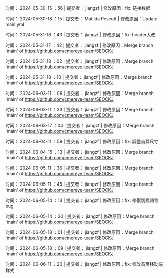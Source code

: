 
时间： 2024-05-30-15 ：56 | 提交者： jiangzf | 修改原因：fix: 链接数据

时间： 2024-05-30-18 ：15 | 提交者： Matilda Pescott | 修改原因：Update main.yml 

时间： 2024-05-31-16 ：43 | 提交者： jiangzf | 修改原因：fix: header大改 

时间： 2024-05-31-17 ：42 | 提交者： jiangzf | 修改原因：Merge branch 'main' of https://github.com/cmereye-team/SEOCKJ 

时间： 2024-05-31-18 ：02 | 提交者： jiangzf | 修改原因：Merge branch 'main' of https://github.com/cmereye-team/SEOCKJ 

时间： 2024-05-31-18 ：10 | 提交者： jiangzf | 修改原因：Merge branch 'main' of https://github.com/cmereye-team/SEOCKJ 

时间： 2024-06-03-11 ：06 | 提交者： jiangzf | 修改原因：Merge branch 'main' of https://github.com/cmereye-team/SEOCKJ 

时间： 2024-06-03-11 ：33 | 提交者： jiangzf | 修改原因：Merge branch 'main' of https://github.com/cmereye-team/SEOCKJ 

时间： 2024-06-03-17 ：04 | 提交者： jiangzf | 修改原因：Merge branch 'main' of https://github.com/cmereye-team/SEOCKJ 

时间： 2024-06-04-11 ：59 | 提交者： jiangzf | 修改原因：fix: 調整首頁尺寸 

时间： 2024-06-04-15 ：13 | 提交者： jiangzf | 修改原因：Merge branch 'main' of https://github.com/cmereye-team/SEOCKJ 

时间： 2024-06-05-11 ：36 | 提交者： jiangzf | 修改原因：Merge branch 'main' of https://github.com/cmereye-team/SEOCKJ 

时间： 2024-06-05-11 ：45 | 提交者： jiangzf | 修改原因：Merge branch 'main' of https://github.com/cmereye-team/SEOCKJ 

时间： 2024-06-05-14 ：13 | 提交者： jiangzf | 修改原因：fix: 修復切換語言bug 

时间： 2024-06-05-14 ：20 | 提交者： jiangzf | 修改原因：Merge branch 'main' of https://github.com/cmereye-team/SEOCKJ 

时间： 2024-06-05-18 ：01 | 提交者： jiangzf | 修改原因：Merge branch 'main' of https://github.com/cmereye-team/SEOCKJ 

时间： 2024-06-05-18 ：09 | 提交者： jiangzf | 修改原因：Merge branch 'main' of https://github.com/cmereye-team/SEOCKJ 

时间： 2024-06-06-11 ：20 | 提交者： jiangzf | 修改原因：fix: 修改首页移动端样式 

